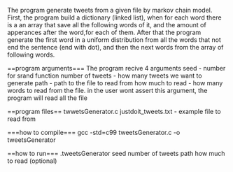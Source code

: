 The program generate tweets from a given file by markov chain model. 
First, the program build a dictionary (linked list), when for each word there is a an array that save all the following words of it, 
and the amount of apperances after the word,for each of them.
After that the program generate the first word in a uniform distribution from all the words that not end the sentence (end with dot), 
and then the next words from the array of following words.


==program arguments===
The program recive 4 arguments
seed - number for srand function
number of tweets - how many tweets we want to generate
path - path to the file to read from
how much to read - how many words to read from the file. in the user wont assert this argument, the program will read all the file

==program files==
twwetsGenerator.c
justdoit_tweets.txt - example file to read from

===how to compile===
gcc -std=c99 tweetsGenerator.c -o tweetsGenerator

==how to run===
.tweetsGenerator seed number of tweets path how much to read (optional)

